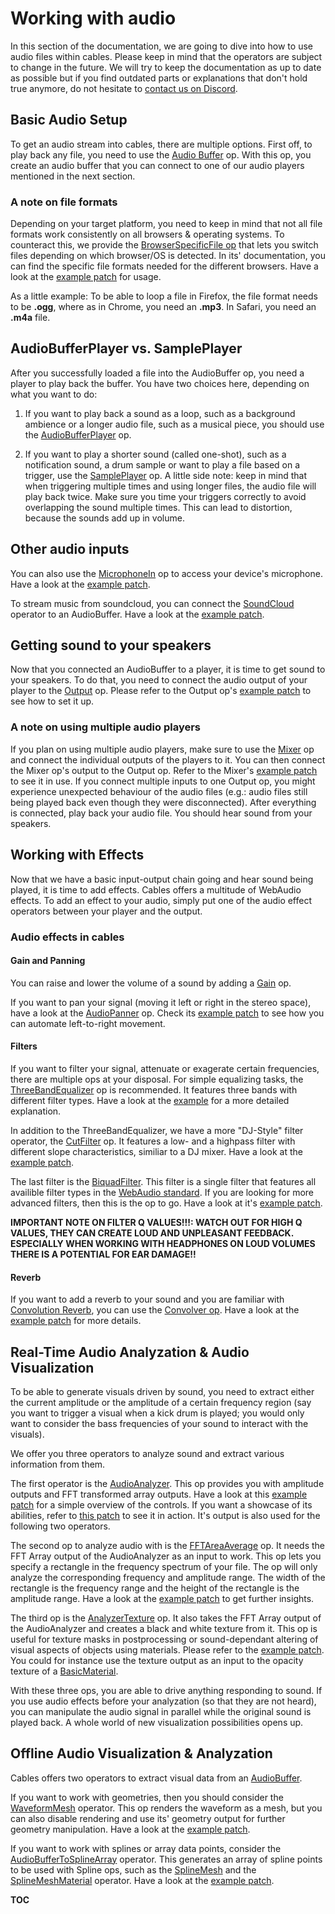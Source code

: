 # Working with audio

In this section of the documentation, we are going to dive into how to use audio files within cables. Please keep in mind that the operators are subject to change in the future. We will try to keep the documentation as up to date as possible but if you find outdated parts or explanations that don't hold true anymore, do not hesitate to [contact us on Discord](https://discord.gg/AGTarWv).

## Basic Audio Setup

To get an audio stream into cables, there are multiple options. First off, to play back any file, you need to use the [Audio Buffer](https://cables.gl/op/Ops.WebAudio.AudioBuffer_v2) op. With this op, you create an audio buffer that you can connect to one of our audio players mentioned in the next section.

### A note on file formats

Depending on your target platform, you need to keep in mind that not all file formats work consistently on all browsers & operating systems. To counteract this, we provide the [BrowserSpecificFile op](https://cables.gl/op/Ops.Html.BrowserSpecificFile_v2) that lets you switch files depending on which browser/OS is detected. In its' documentation, you can find the specific file formats needed for the different browsers. Have a look at the [example patch](https://cables.gl/edit/5f88465bab82411d4f75112e) for usage.

As a little example:
To be able to loop a file in Firefox, the file format needs to be **.ogg**, where as in Chrome, you need an **.mp3**. In Safari, you need an **.m4a** file.

## AudioBufferPlayer vs. SamplePlayer

After you successfully loaded a file into the AudioBuffer op, you need a player to play back the buffer. You have two choices here, depending on what you want to do:

1. If you want to play back a sound as a loop, such as a background ambience or a longer audio file, such as a musical piece, you should use the [AudioBufferPlayer](https://cables.gl/op/Ops.WebAudio.AudioBufferPlayer_v2) op.

2. If you want to play a shorter sound (called one-shot), such as a notification sound, a drum sample or want to play a file based on a trigger, use the [SamplePlayer](https://cables.gl/op/Ops.WebAudio.SamplePlayer) op.  A little side note: keep in mind that when triggering multiple times and using longer files, the audio file will play back twice. Make sure you time your triggers correctly to avoid overlapping the sound multiple times. This can lead to distortion, because the sounds add up in volume.

## Other audio inputs

You can also use the [MicrophoneIn](https://cables.gl/op/Ops.WebAudio.MicrophoneIn_v2) op to access your device's microphone. Have a look at the [example patch](https://cables.gl/edit/5c7ff0857f347b350b96a150).

To stream music from soundcloud, you can connect the [SoundCloud](https://cables.gl/op/Ops.Api.SoundCloud.SoundCloud_v2) operator to an AudioBuffer. Have a look at the [example patch](https://cables.gl/edit/5b962516158577da42e022f4).

## Getting sound to your speakers

Now that you connected an AudioBuffer to a player, it is time to get sound to your speakers. To do that, you need to connect the audio output of your player to the [Output](https://cables.gl/op/Ops.WebAudio.Output_v2) op. Please refer to the Output op's [example patch](https://cables.gl/edit/5fd8a5d71d3e0022a8736ea5) to see how to set it up.

### A note on using multiple audio players

If you plan on using multiple audio players, make sure to use the [Mixer](https://cables.gl/op/Ops.WebAudio.Mixer) op and connect the individual outputs of the players to it. You can then connect the Mixer op's output to the Output op. Refer to the Mixer's [example patch](https://cables.gl/edit/5fd8a1ba1d3e0022a8736e3d) to see it in use. If you connect multiple inputs to one Output op, you might experience unexpected behaviour of the audio files (e.g.: audio files still being played back even though they were disconnected). After everything is connected, play back your audio file. You should hear sound from your speakers.

## Working with Effects

Now that we have a basic input-output chain going and hear sound being played, it is time to add effects. Cables offers a multitude of WebAudio effects. To add an effect to your audio, simply put one of the audio effect operators between your player and the output.

### Audio effects in cables

#### Gain and Panning

You can raise and lower the volume of a sound by adding a [Gain](https://cables.gl/op/Ops.WebAudio.Gain) op.

If you want to pan your signal (moving it left or right in the stereo space), have a look at the [AudioPanner](https://cables.gl/op/Ops.WebAudio.AudioPanner) op. Check its [example patch](https://cables.gl/edit/5f7c7953babf3079c124974a) to see how you can automate left-to-right movement.

#### Filters

If you want to filter your signal, attenuate or exagerate certain frequencies, there are multiple ops at your disposal. For simple equalizing tasks, the [ThreeBandEqualizer](https://cables.gl/op/Ops.WebAudio.ThreeBandEqualizer) op is recommended. It features three bands with different filter types. Have a look at the [example](https://cables.gl/edit/5fd7862f7c7e326dfef723e5) for a more detailed explanation.

In addition to the ThreeBandEqualizer, we have a more "DJ-Style" filter operator, the [CutFilter](https://cables.gl/op/Ops.WebAudio.CutFilter) op. It features a low- and a highpass filter with different slope characteristics, similiar to a DJ mixer. Have a look at the [example patch](https://cables.gl/edit/5fd78ab37c7e326dfef723ee).

The last filter is the [BiquadFilter](https://cables.gl/op/Ops.WebAudio.BiquadFilter_v2). This filter is a single filter that features all availible filter types in the [WebAudio standard](https://developer.mozilla.org/en-US/docs/Web/API/BiquadFilterNode/type). If you are looking for more advanced filters, then this is the op to go. Have a look at it's [example patch](https://cables.gl/edit/5fd8b8de1d3e0022a8736fef).

**IMPORTANT NOTE ON FILTER Q VALUES!!!: WATCH OUT FOR HIGH Q VALUES, THEY CAN CREATE LOUD AND UNPLEASANT FEEDBACK. ESPECIALLY WHEN WORKING WITH HEADPHONES ON LOUD VOLUMES THERE IS A POTENTIAL FOR EAR DAMAGE!!**

#### Reverb

If you want to add a reverb to your sound and you are familiar with [Convolution Reverb](https://en.wikipedia.org/wiki/Convolution_reverb), you can use the [Convolver op](https://cables.gl/op/Ops.WebAudio.Convolver_v2). Have a look at the [example patch](https://cables.gl/edit/5fd732eed2245c43bad1b762) for more details.

## Real-Time Audio Analyzation & Audio Visualization

To be able to generate visuals driven by sound, you need to extract either the current amplitude or the amplitude of a certain frequency region (say you want to trigger a visual when a kick drum is played; you would only want to consider the bass frequencies of your sound to interact with the visuals).

We offer you three operators to analyze sound and extract various information from them.

The first operator is the [AudioAnalyzer](https://cables.gl/op/Ops.WebAudio.AudioAnalyzer_v2). This op provides you with amplitude outputs and FFT transformed array outputs. Have a look at this [example patch](https://cables.gl/edit/Vm37yp) for a simple overview of the controls. If you want a showcase of its abilities, refer to [this patch](https://cables.gl/edit/55f8367f42eae93b29bf87b9) to see it in action. It's output is also used for the following two operators.

The second op to analyze audio with is the [FFTAreaAverage](https://cables.gl/op/Ops.WebAudio.FFTAreaAverage_v2) op. It needs the FFT Array output of the AudioAnalyzer as an input to work.
This op lets you specify a rectangle in the frequency spectrum of your file. The op will only analyze the corresponding frequency and amplitude range. The width of the rectangle is the frequency range and the height of the rectangle is the amplitude range. Have a look at the [example patch](https://cables.gl/edit/5fd79f607c7e326dfef72449) to get further insights.

The third op is the [AnalyzerTexture](https://cables.gl/op/Ops.WebAudio.AnalyzerTexture_v2) op. It also takes the FFT Array output of the AudioAnalyzer and creates a black and white texture from it. This op is useful for texture masks in postprocessing or sound-dependant altering of visual aspects of objects using materials. Please refer to the [example patch](https://cables.gl/edit/5fd8b4391d3e0022a8736fd7). You could for instance use the texture output as an input to the opacity texture of a [BasicMaterial](https://cables.gl/op/Ops.Gl.Shader.BasicMaterial_v3).

With these three ops, you are able to drive anything responding to sound. If you use audio effects before your analyzation (so that they are not heard), you can manipulate the audio signal in parallel while the original sound is played back. A whole world of new visualization possibilities opens up.

## Offline Audio Visualization & Analyzation

Cables offers two operators to extract visual data from an [AudioBuffer](https://cables.gl/op/Ops.WebAudio.AudioBuffer_v2).

If you want to work with geometries, then you should consider the [WaveformMesh](https://cables.gl/op/Ops.WebAudio.WaveformMesh) operator. This op renders the waveform as a mesh, but you can also disable rendering and use its' geometry output for further geometry manipulation. Have a look at the [example patch](https://cables.gl/edit/5fd8a8911d3e0022a8736f19).

If you want to work with splines or array data points, consider the [AudioBufferToSplineArray](https://cables.gl/op/Ops.WebAudio.AudioBufferToSplineArray) operator. This generates an array of spline points to be used with Spline ops, such as the [SplineMesh](https://cables.gl/op/Ops.Gl.Meshes.SplineMesh_v2) and the [SplineMeshMaterial](https://cables.gl/op/Ops.Gl.Meshes.SplineMeshMaterial_v2) operator. Have a look at the [example patch](https://cables.gl/edit/5fd88d171d3e0022a8736c3a).

__TOC__
